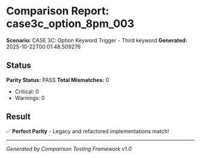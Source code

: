 # Comparison Report: case3c_option_8pm_003
**Scenario:** CASE 3C: Option Keyword Trigger - Third keyword
**Generated:** 2025-10-22T00:01:48.509276

## Status
**Parity Status:** PASS
**Total Mismatches:** 0
  - Critical: 0
  - Warnings: 0

## Result
✅ **Perfect Parity** - Legacy and refactored implementations match!

---
*Generated by Comparison Testing Framework v1.0*